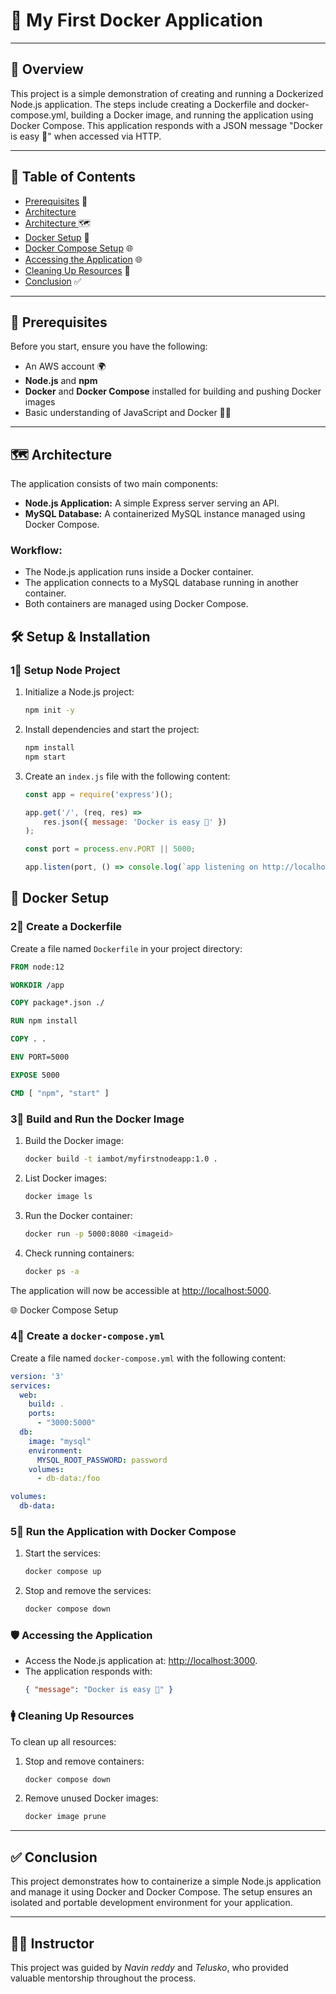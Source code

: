 # 🚀 My First Docker Application
---

## 📖 Overview

This project is a simple demonstration of creating and running a Dockerized Node.js application. The steps include creating a Dockerfile and docker-compose.yml, building a Docker image, and running the application using Docker Compose. This application responds with a JSON message "Docker is easy 🐳" when accessed via HTTP.

---

## 📑 Table of Contents
- [Prerequisites](#prerequisites) 🔑
- [Architecture](#Architecture)
- [Architecture ](#setup-and-installation) 🗺️
- [Docker Setup](#docker-setup) 🐳
- [Docker Compose Setup](#docker-compose-setup) 🌐
- [Accessing the Application](#accessing-the-application) 🌐
- [Cleaning Up Resources](#cleaning-up-resources) 🧹
- [Conclusion](#conclusion) ✅

---

## 🔑 Prerequisites
Before you start, ensure you have the following:
- An AWS account 🌍
- **Node.js** and **npm**
- **Docker** and **Docker Compose** installed for building and pushing Docker images
- Basic understanding of JavaScript and Docker 🧑‍💻

---

## 🗺️ Architecture

The application consists of two main components:

- **Node.js Application:** A simple Express server serving an API.
- **MySQL Database:** A containerized MySQL instance managed using Docker Compose.


### Workflow:

- The Node.js application runs inside a Docker container.
- The application connects to a MySQL database running in another container.
- Both containers are managed using Docker Compose.
    
## 🛠️ Setup & Installation

### 1⃣ Setup Node Project

1. Initialize a Node.js project:
   ```bash
   npm init -y
   ```
2. Install dependencies and start the project:
   ```bash
   npm install
   npm start
   ```
3. Create an `index.js` file with the following content:
   ```javascript
   const app = require('express')();

   app.get('/', (req, res) =>
       res.json({ message: 'Docker is easy 🐳' })
   );

   const port = process.env.PORT || 5000;

   app.listen(port, () => console.log(`app listening on http://localhost:${port}`));
   ```
    
## 🐳 Docker Setup

### 2⃣ Create a Dockerfile

Create a file named `Dockerfile` in your project directory:

```dockerfile
FROM node:12

WORKDIR /app

COPY package*.json ./

RUN npm install

COPY . .

ENV PORT=5000

EXPOSE 5000

CMD [ "npm", "start" ]
```

### 3⃣ Build and Run the Docker Image

1. Build the Docker image:
   ```bash
   docker build -t iambot/myfirstnodeapp:1.0 .
   ```
2. List Docker images:
   ```bash
   docker image ls
   ```
3. Run the Docker container:
   ```bash
   docker run -p 5000:8080 <imageid>
   ```
4. Check running containers:
   ```bash
   docker ps -a
   ```

The application will now be accessible at [http://localhost:5000](http://localhost:5000).
    
🌐 Docker Compose Setup

### 4⃣ Create a `docker-compose.yml`

Create a file named `docker-compose.yml` with the following content:

```yaml
version: '3'
services:
  web:
    build: .
    ports:
      - "3000:5000"
  db:
    image: "mysql"
    environment:
      MYSQL_ROOT_PASSWORD: password
    volumes:
      - db-data:/foo

volumes:
  db-data:
```

### 5⃣ Run the Application with Docker Compose

1. Start the services:
   ```bash
   docker compose up
   ```
2. Stop and remove the services:
   ```bash
   docker compose down
   ```
    
### 🛡️ Accessing the Application

- Access the Node.js application at: [http://localhost:3000](http://localhost:3000).
- The application responds with:
  ```json
  { "message": "Docker is easy 🐳" }
  ```
    
### 🚹 Cleaning Up Resources

To clean up all resources:

1. Stop and remove containers:
   ```bash
   docker compose down
   ```
2. Remove unused Docker images:
   ```bash
   docker image prune
   ```
---

## ✅ Conclusion

This project demonstrates how to containerize a simple Node.js application and manage it using Docker and Docker Compose. The setup ensures an isolated and portable development environment for your application.

---

## 👨‍🏫 Instructor

This project was guided by *Navin reddy* and *Telusko*, who provided valuable mentorship throughout the process.
